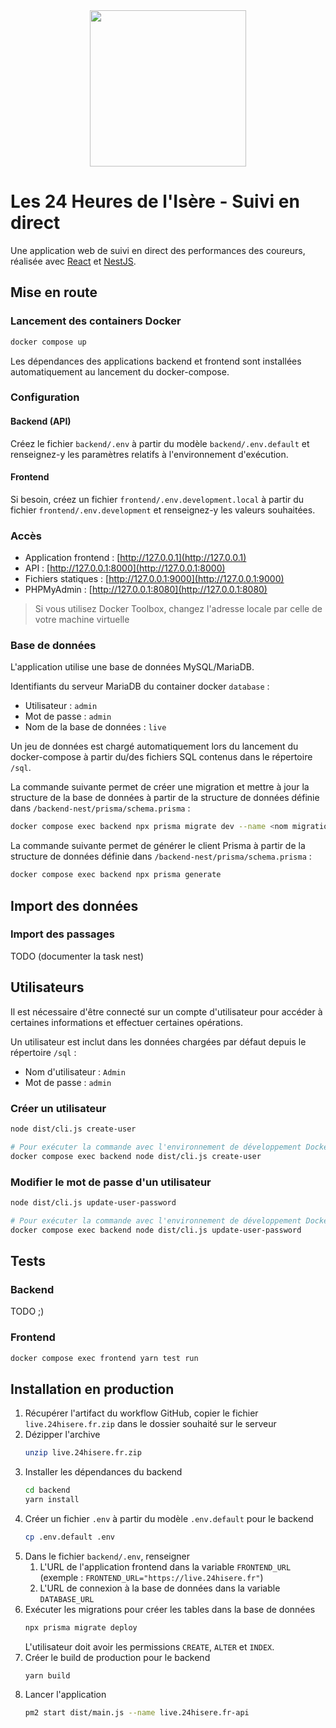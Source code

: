 <div align="center">
    <img src="https://www.24hisere.fr/data/images/logo/24hisere.svg" height="250">
</div>

# Les 24 Heures de l'Isère - Suivi en direct

Une application web de suivi en direct des performances des coureurs, réalisée avec [React](https://reactjs.org/) et [NestJS](https://nestjs.com/).

## Mise en route

### Lancement des containers Docker

```sh
docker compose up
```

Les dépendances des applications backend et frontend sont installées automatiquement au lancement du docker-compose.

### Configuration

#### Backend (API)

Créez le fichier `backend/.env` à partir du modèle `backend/.env.default` et renseignez-y les paramètres relatifs à l'environnement d'exécution.

#### Frontend

Si besoin, créez un fichier `frontend/.env.development.local` à partir du fichier `frontend/.env.development` et renseignez-y les valeurs souhaitées.

### Accès

- Application frontend : [http://127.0.0.1](http://127.0.0.1)
- API : [http://127.0.0.1:8000](http://127.0.0.1:8000)
- Fichiers statiques : [http://127.0.0.1:9000](http://127.0.0.1:9000)
- PHPMyAdmin : [http://127.0.0.1:8080](http://127.0.0.1:8080)

> Si vous utilisez Docker Toolbox, changez l'adresse locale par celle de votre machine virtuelle

### Base de données

L'application utilise une base de données MySQL/MariaDB.

Identifiants du serveur MariaDB du container docker `database` :
- Utilisateur : `admin`
- Mot de passe : `admin`
- Nom de la base de données : `live`

Un jeu de données est chargé automatiquement lors du lancement du docker-compose à partir du/des fichiers SQL contenus dans le répertoire `/sql`.

La commande suivante permet de créer une migration et mettre à jour la structure de la base de données à partir de la structure de données définie dans `/backend-nest/prisma/schema.prisma` :

```sh
docker compose exec backend npx prisma migrate dev --name <nom migration>
```

La commande suivante permet de générer le client Prisma à partir de la structure de données définie dans `/backend-nest/prisma/schema.prisma` :

```sh
docker compose exec backend npx prisma generate
```

## Import des données

### Import des passages

TODO (documenter la task nest)

## Utilisateurs

Il est nécessaire d'être connecté sur un compte d'utilisateur pour accéder à certaines informations et effectuer certaines opérations.

Un utilisateur est inclut dans les données chargées par défaut depuis le répertoire `/sql` :

- Nom d'utilisateur : `Admin`
- Mot de passe : `admin`

### Créer un utilisateur

```sh
node dist/cli.js create-user

# Pour exécuter la commande avec l'environnement de développement Docker Compose :
docker compose exec backend node dist/cli.js create-user
```

### Modifier le mot de passe d'un utilisateur

```sh
node dist/cli.js update-user-password

# Pour exécuter la commande avec l'environnement de développement Docker Compose :
docker compose exec backend node dist/cli.js update-user-password
```

## Tests

### Backend

TODO ;)

### Frontend

```sh
docker compose exec frontend yarn test run
```

## Installation en production

1. Récupérer l'artifact du workflow GitHub, copier le fichier `live.24hisere.fr.zip` dans le dossier souhaité sur le serveur
2. Dézipper l'archive
   ```bash
   unzip live.24hisere.fr.zip
   ```
3. Installer les dépendances du backend
   ```bash
   cd backend
   yarn install
   ```
4. Créer un fichier `.env` à partir du modèle `.env.default` pour le backend
   ```bash
   cp .env.default .env
   ```
5. Dans le fichier `backend/.env`, renseigner
   1. L'URL de l'application frontend dans la variable `FRONTEND_URL` (exemple : `FRONTEND_URL="https://live.24hisere.fr"`)
   2. L'URL de connexion à la base de données dans la variable `DATABASE_URL`
6. Exécuter les migrations pour créer les tables dans la base de données
   ```bash
   npx prisma migrate deploy
   ```
   L'utilisateur doit avoir les permissions `CREATE`, `ALTER` et `INDEX`.
7. Créer le build de production pour le backend
   ```bash
   yarn build
   ```
8. Lancer l'application
   ```bash
   pm2 start dist/main.js --name live.24hisere.fr-api
   ```
